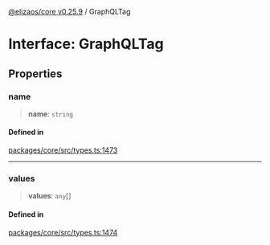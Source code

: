 [@elizaos/core v0.25.9](../index.md) / GraphQLTag

# Interface: GraphQLTag

## Properties

### name

> **name**: `string`

#### Defined in

[packages/core/src/types.ts:1473](https://github.com/Shelpin/aeternalsv2/blob/main/packages/core/src/types.ts#L1473)

***

### values

> **values**: `any`[]

#### Defined in

[packages/core/src/types.ts:1474](https://github.com/Shelpin/aeternalsv2/blob/main/packages/core/src/types.ts#L1474)
